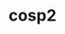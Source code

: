 ---
title: "cosp2"
layout: cache
categories: [package, develop]
meta: {"versions": ["master"], "compilers": ["gcc@=7.3.1"], "oss": ["amzn2"], "platforms": ["linux"], "targets": ["aarch64", "neoverse_n1", "x86_64_v3"], "stacks": ["aws-ahug", "aws-ahug-aarch64", "root"], "num_specs": 25, "num_specs_by_stack": {"root": 25, "aws-ahug-aarch64": 20, "aws-ahug": 5}}
spec_details: [{"hash": "4qfh5ny7cu7rr2et3dlurj6cgh2qrytj", "compiler": "gcc@=7.3.1", "versions": ["master"], "os": "amzn2", "platform": "linux", "target": "aarch64", "variants": ["build_system=makefile", "+double", "+mpi"], "stacks": ["root", "aws-ahug-aarch64"], "size": "-", "tarball": "https://binaries.spack.io/develop/build_cache/linux-amzn2-aarch64/gcc-7.3.1/cosp2-master/linux-amzn2-aarch64-gcc-7.3.1-cosp2-master-4qfh5ny7cu7rr2et3dlurj6cgh2qrytj.spack"}, {"hash": "epnbajxl7hqlrvdbg2basga6ajpuc7qb", "compiler": "gcc@=7.3.1", "versions": ["master"], "os": "amzn2", "platform": "linux", "target": "aarch64", "variants": ["build_system=makefile", "+double", "+mpi"], "stacks": ["root", "aws-ahug-aarch64"], "size": "-", "tarball": "https://binaries.spack.io/develop/build_cache/linux-amzn2-aarch64/gcc-7.3.1/cosp2-master/linux-amzn2-aarch64-gcc-7.3.1-cosp2-master-epnbajxl7hqlrvdbg2basga6ajpuc7qb.spack"}, {"hash": "r72msndwfeprwiciazq7j6tyblseesnc", "compiler": "gcc@=7.3.1", "versions": ["master"], "os": "amzn2", "platform": "linux", "target": "aarch64", "variants": ["build_system=makefile", "+double", "+mpi"], "stacks": ["root", "aws-ahug-aarch64"], "size": "-", "tarball": "https://binaries.spack.io/develop/build_cache/linux-amzn2-aarch64/gcc-7.3.1/cosp2-master/linux-amzn2-aarch64-gcc-7.3.1-cosp2-master-r72msndwfeprwiciazq7j6tyblseesnc.spack"}, {"hash": "h3ks7sxuk32muvadqocnb76bjwud7xkt", "compiler": "gcc@=7.3.1", "versions": ["master"], "os": "amzn2", "platform": "linux", "target": "aarch64", "variants": ["build_system=makefile", "+double", "+mpi"], "stacks": ["root", "aws-ahug-aarch64"], "size": "-", "tarball": "https://binaries.spack.io/develop/build_cache/linux-amzn2-aarch64/gcc-7.3.1/cosp2-master/linux-amzn2-aarch64-gcc-7.3.1-cosp2-master-h3ks7sxuk32muvadqocnb76bjwud7xkt.spack"}, {"hash": "otmvawnmooxukykfam2zzvw4j3x4cqdx", "compiler": "gcc@=7.3.1", "versions": ["master"], "os": "amzn2", "platform": "linux", "target": "aarch64", "variants": ["build_system=makefile", "+double", "+mpi"], "stacks": ["root", "aws-ahug-aarch64"], "size": "-", "tarball": "https://binaries.spack.io/develop/build_cache/linux-amzn2-aarch64/gcc-7.3.1/cosp2-master/linux-amzn2-aarch64-gcc-7.3.1-cosp2-master-otmvawnmooxukykfam2zzvw4j3x4cqdx.spack"}, {"hash": "ts34wv322sfqsuyxb3awekiwdh6bzsno", "compiler": "gcc@=7.3.1", "versions": ["master"], "os": "amzn2", "platform": "linux", "target": "aarch64", "variants": ["build_system=makefile", "+double", "+mpi"], "stacks": ["root", "aws-ahug-aarch64"], "size": "-", "tarball": "https://binaries.spack.io/develop/build_cache/linux-amzn2-aarch64/gcc-7.3.1/cosp2-master/linux-amzn2-aarch64-gcc-7.3.1-cosp2-master-ts34wv322sfqsuyxb3awekiwdh6bzsno.spack"}, {"hash": "tvwqntqoy6ixk2g44zggvbskn55gde2o", "compiler": "gcc@=7.3.1", "versions": ["master"], "os": "amzn2", "platform": "linux", "target": "aarch64", "variants": ["build_system=makefile", "+double", "+mpi"], "stacks": ["root", "aws-ahug-aarch64"], "size": "-", "tarball": "https://binaries.spack.io/develop/build_cache/linux-amzn2-aarch64/gcc-7.3.1/cosp2-master/linux-amzn2-aarch64-gcc-7.3.1-cosp2-master-tvwqntqoy6ixk2g44zggvbskn55gde2o.spack"}, {"hash": "ytarkite3rfbwtczot73k7djcvmd57qt", "compiler": "gcc@=7.3.1", "versions": ["master"], "os": "amzn2", "platform": "linux", "target": "aarch64", "variants": ["build_system=makefile", "+double", "+mpi"], "stacks": ["root", "aws-ahug-aarch64"], "size": "-", "tarball": "https://binaries.spack.io/develop/build_cache/linux-amzn2-aarch64/gcc-7.3.1/cosp2-master/linux-amzn2-aarch64-gcc-7.3.1-cosp2-master-ytarkite3rfbwtczot73k7djcvmd57qt.spack"}, {"hash": "uzm4xuqngb56igyvcfodi3ft55jmqvhm", "compiler": "gcc@=7.3.1", "versions": ["master"], "os": "amzn2", "platform": "linux", "target": "aarch64", "variants": ["build_system=makefile", "+double", "+mpi"], "stacks": ["root", "aws-ahug-aarch64"], "size": "-", "tarball": "https://binaries.spack.io/develop/build_cache/linux-amzn2-aarch64/gcc-7.3.1/cosp2-master/linux-amzn2-aarch64-gcc-7.3.1-cosp2-master-uzm4xuqngb56igyvcfodi3ft55jmqvhm.spack"}, {"hash": "rfxezevawh72t2ybyz4cogwigr36ez5k", "compiler": "gcc@=7.3.1", "versions": ["master"], "os": "amzn2", "platform": "linux", "target": "aarch64", "variants": ["build_system=makefile", "+double", "+mpi"], "stacks": ["root", "aws-ahug-aarch64"], "size": "-", "tarball": "https://binaries.spack.io/develop/build_cache/linux-amzn2-aarch64/gcc-7.3.1/cosp2-master/linux-amzn2-aarch64-gcc-7.3.1-cosp2-master-rfxezevawh72t2ybyz4cogwigr36ez5k.spack"}, {"hash": "iqiqllwxxzdk4me4o5evedajgkk4vlyp", "compiler": "gcc@=7.3.1", "versions": ["master"], "os": "amzn2", "platform": "linux", "target": "neoverse_n1", "variants": ["build_system=makefile", "+double", "+mpi"], "stacks": ["root", "aws-ahug-aarch64"], "size": "-", "tarball": "https://binaries.spack.io/develop/build_cache/linux-amzn2-neoverse_n1/gcc-7.3.1/cosp2-master/linux-amzn2-neoverse_n1-gcc-7.3.1-cosp2-master-iqiqllwxxzdk4me4o5evedajgkk4vlyp.spack"}, {"hash": "ti2xr3zv2jqthpobf4byfoye3rowmlup", "compiler": "gcc@=7.3.1", "versions": ["master"], "os": "amzn2", "platform": "linux", "target": "neoverse_n1", "variants": ["build_system=makefile", "+double", "+mpi"], "stacks": ["root", "aws-ahug-aarch64"], "size": "-", "tarball": "https://binaries.spack.io/develop/build_cache/linux-amzn2-neoverse_n1/gcc-7.3.1/cosp2-master/linux-amzn2-neoverse_n1-gcc-7.3.1-cosp2-master-ti2xr3zv2jqthpobf4byfoye3rowmlup.spack"}, {"hash": "uysjmgpf43fuaim76mor7xxrioooz5rx", "compiler": "gcc@=7.3.1", "versions": ["master"], "os": "amzn2", "platform": "linux", "target": "neoverse_n1", "variants": ["build_system=makefile", "+double", "+mpi"], "stacks": ["root", "aws-ahug-aarch64"], "size": "-", "tarball": "https://binaries.spack.io/develop/build_cache/linux-amzn2-neoverse_n1/gcc-7.3.1/cosp2-master/linux-amzn2-neoverse_n1-gcc-7.3.1-cosp2-master-uysjmgpf43fuaim76mor7xxrioooz5rx.spack"}, {"hash": "il2lkkjr5amgwinz7ibmtky4dg3v5cd5", "compiler": "gcc@=7.3.1", "versions": ["master"], "os": "amzn2", "platform": "linux", "target": "neoverse_n1", "variants": ["build_system=makefile", "+double", "+mpi"], "stacks": ["root", "aws-ahug-aarch64"], "size": "-", "tarball": "https://binaries.spack.io/develop/build_cache/linux-amzn2-neoverse_n1/gcc-7.3.1/cosp2-master/linux-amzn2-neoverse_n1-gcc-7.3.1-cosp2-master-il2lkkjr5amgwinz7ibmtky4dg3v5cd5.spack"}, {"hash": "jmbnipafinbvmy77mnxxsogyzppnx7iw", "compiler": "gcc@=7.3.1", "versions": ["master"], "os": "amzn2", "platform": "linux", "target": "neoverse_n1", "variants": ["build_system=makefile", "+double", "+mpi"], "stacks": ["root", "aws-ahug-aarch64"], "size": "-", "tarball": "https://binaries.spack.io/develop/build_cache/linux-amzn2-neoverse_n1/gcc-7.3.1/cosp2-master/linux-amzn2-neoverse_n1-gcc-7.3.1-cosp2-master-jmbnipafinbvmy77mnxxsogyzppnx7iw.spack"}, {"hash": "atdhu55fxi5yun7v2hrqpjejgv2znpni", "compiler": "gcc@=7.3.1", "versions": ["master"], "os": "amzn2", "platform": "linux", "target": "neoverse_n1", "variants": ["build_system=makefile", "+double", "+mpi"], "stacks": ["root", "aws-ahug-aarch64"], "size": "-", "tarball": "https://binaries.spack.io/develop/build_cache/linux-amzn2-neoverse_n1/gcc-7.3.1/cosp2-master/linux-amzn2-neoverse_n1-gcc-7.3.1-cosp2-master-atdhu55fxi5yun7v2hrqpjejgv2znpni.spack"}, {"hash": "vngpnv4qxlscjgzurpobrujue2gfdsew", "compiler": "gcc@=7.3.1", "versions": ["master"], "os": "amzn2", "platform": "linux", "target": "neoverse_n1", "variants": ["build_system=makefile", "+double", "+mpi"], "stacks": ["root", "aws-ahug-aarch64"], "size": "-", "tarball": "https://binaries.spack.io/develop/build_cache/linux-amzn2-neoverse_n1/gcc-7.3.1/cosp2-master/linux-amzn2-neoverse_n1-gcc-7.3.1-cosp2-master-vngpnv4qxlscjgzurpobrujue2gfdsew.spack"}, {"hash": "ibko5fxfy3vvfxeqiythiz34n7fkddhm", "compiler": "gcc@=7.3.1", "versions": ["master"], "os": "amzn2", "platform": "linux", "target": "neoverse_n1", "variants": ["build_system=makefile", "+double", "+mpi"], "stacks": ["root", "aws-ahug-aarch64"], "size": "-", "tarball": "https://binaries.spack.io/develop/build_cache/linux-amzn2-neoverse_n1/gcc-7.3.1/cosp2-master/linux-amzn2-neoverse_n1-gcc-7.3.1-cosp2-master-ibko5fxfy3vvfxeqiythiz34n7fkddhm.spack"}, {"hash": "7ft4vlr7unthv3wmogwrau4kozblylgj", "compiler": "gcc@=7.3.1", "versions": ["master"], "os": "amzn2", "platform": "linux", "target": "neoverse_n1", "variants": ["build_system=makefile", "+double", "+mpi"], "stacks": ["root", "aws-ahug-aarch64"], "size": "-", "tarball": "https://binaries.spack.io/develop/build_cache/linux-amzn2-neoverse_n1/gcc-7.3.1/cosp2-master/linux-amzn2-neoverse_n1-gcc-7.3.1-cosp2-master-7ft4vlr7unthv3wmogwrau4kozblylgj.spack"}, {"hash": "kb5msrmdd22gejk4etha7w5lww354fbv", "compiler": "gcc@=7.3.1", "versions": ["master"], "os": "amzn2", "platform": "linux", "target": "neoverse_n1", "variants": ["build_system=makefile", "+double", "+mpi"], "stacks": ["root", "aws-ahug-aarch64"], "size": "-", "tarball": "https://binaries.spack.io/develop/build_cache/linux-amzn2-neoverse_n1/gcc-7.3.1/cosp2-master/linux-amzn2-neoverse_n1-gcc-7.3.1-cosp2-master-kb5msrmdd22gejk4etha7w5lww354fbv.spack"}, {"hash": "kb4436jkoa4rcxwkeehrtmgow7trrkxj", "compiler": "gcc@=7.3.1", "versions": ["master"], "os": "amzn2", "platform": "linux", "target": "x86_64_v3", "variants": ["build_system=makefile", "+double", "+mpi"], "stacks": ["aws-ahug", "root"], "size": "-", "tarball": "https://binaries.spack.io/develop/build_cache/linux-amzn2-x86_64_v3/gcc-7.3.1/cosp2-master/linux-amzn2-x86_64_v3-gcc-7.3.1-cosp2-master-kb4436jkoa4rcxwkeehrtmgow7trrkxj.spack"}, {"hash": "oxaqsvyx6nkpduwtwsux2ezrtzb24arg", "compiler": "gcc@=7.3.1", "versions": ["master"], "os": "amzn2", "platform": "linux", "target": "x86_64_v3", "variants": ["build_system=makefile", "+double", "+mpi"], "stacks": ["aws-ahug", "root"], "size": "-", "tarball": "https://binaries.spack.io/develop/build_cache/linux-amzn2-x86_64_v3/gcc-7.3.1/cosp2-master/linux-amzn2-x86_64_v3-gcc-7.3.1-cosp2-master-oxaqsvyx6nkpduwtwsux2ezrtzb24arg.spack"}, {"hash": "xsus6l7r45uqbeejo2grloebpjhbzvb4", "compiler": "gcc@=7.3.1", "versions": ["master"], "os": "amzn2", "platform": "linux", "target": "x86_64_v3", "variants": ["build_system=makefile", "+double", "+mpi"], "stacks": ["aws-ahug", "root"], "size": "-", "tarball": "https://binaries.spack.io/develop/build_cache/linux-amzn2-x86_64_v3/gcc-7.3.1/cosp2-master/linux-amzn2-x86_64_v3-gcc-7.3.1-cosp2-master-xsus6l7r45uqbeejo2grloebpjhbzvb4.spack"}, {"hash": "dsld5n7evwwdcd6lrgcqgyzk2eytokze", "compiler": "gcc@=7.3.1", "versions": ["master"], "os": "amzn2", "platform": "linux", "target": "x86_64_v3", "variants": ["build_system=makefile", "+double", "+mpi"], "stacks": ["aws-ahug", "root"], "size": "-", "tarball": "https://binaries.spack.io/develop/build_cache/linux-amzn2-x86_64_v3/gcc-7.3.1/cosp2-master/linux-amzn2-x86_64_v3-gcc-7.3.1-cosp2-master-dsld5n7evwwdcd6lrgcqgyzk2eytokze.spack"}, {"hash": "zkl2g2hek4eehwmvzwbubsgopdnmkdbd", "compiler": "gcc@=7.3.1", "versions": ["master"], "os": "amzn2", "platform": "linux", "target": "x86_64_v3", "variants": ["build_system=makefile", "+double", "+mpi"], "stacks": ["aws-ahug", "root"], "size": "-", "tarball": "https://binaries.spack.io/develop/build_cache/linux-amzn2-x86_64_v3/gcc-7.3.1/cosp2-master/linux-amzn2-x86_64_v3-gcc-7.3.1-cosp2-master-zkl2g2hek4eehwmvzwbubsgopdnmkdbd.spack"}]
---